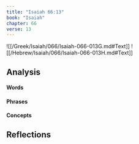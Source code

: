 ```yaml
---
title: "Isaiah 66:13"
book: "Isaiah"
chapter: 66
verse: 13
---
```

![[/Greek/Isaiah/066/Isaiah-066-013G.md#Text]]
![[/Hebrew/Isaiah/066/Isaiah-066-013H.md#Text]]

## Analysis

#### Words

#### Phrases

#### Concepts

## Reflections
